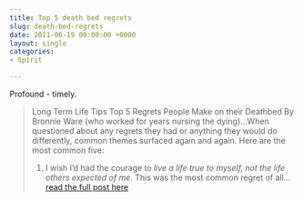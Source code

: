 ```yaml
---
title: Top 5 death bed regrets
slug: death-bed-regrets
date: 2011-06-19 00:00:00 +0000
layout: single
categories: 
- Spirit

---
```

Profound - timely.

> Long Term Life Tips Top 5 Regrets People Make on their Deathbed By Bronnie Ware (who worked for years nursing the dying)...When questioned about any regrets they had or anything they would do differently, common themes surfaced again and again. Here are the most common five: 
> 1. I wish I&#x2019;d had the courage to _live a life true to myself, not the life others expected of me_. This was the most common regret of all&#x2026;
> [read the full post here][tumblr]

[tumblr]: http://longtermtips.tumblr.com/post/6138846847/top-5-regrets-people-make-on-their-deathbed

